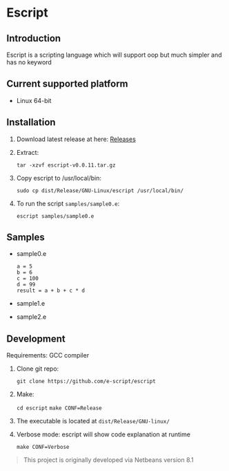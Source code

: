 # Escript

## Introduction
Escript is a scripting language which will support oop but much simpler and has no keyword

## Current supported platform
* Linux 64-bit

## Installation
1. Download latest release at here: [Releases](https://github.com/e-script/escript/releases)
2. Extract:

    `tar -xzvf escript-v0.0.11.tar.gz`

3. Copy escript to /usr/local/bin:
    
    `sudo cp dist/Release/GNU-Linux/escript /usr/local/bin/`

3. To run the script `samples/sample0.e`:

    `escript samples/sample0.e`

## Samples

* sample0.e

    ```
    a = 5
    b = 6
    c = 100
    d = 99
    result = a + b + c * d
    ```

* sample1.e
* sample2.e

## Development

Requirements: GCC compiler

1. Clone git repo:

    `git clone https://github.com/e-script/escript`

2. Make:

    `cd escript`
    `make CONF=Release`

3. The executable is located at `dist/Release/GNU-linux/`

4. Verbose mode: escript will show code explanation at runtime

    `make CONF=Verbose`

> This project is originally developed via Netbeans version 8.1